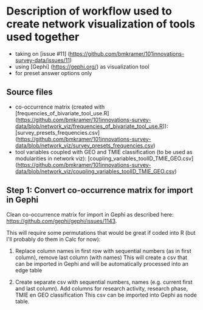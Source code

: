 # Description of workflow used to create network visualization of tools used together
- taking on [issue #11] (https://github.com/bmkramer/101innovations-survey-data/issues/11)
- using [Gephi] (https://gephi.org/) as visualization tool
- for preset answer options only

## Source files
- co-occurrence matrix (created with [frequencies_of_bivariate_tool_use.R] (https://github.com/bmkramer/101innovations-survey-data/blob/network_viz/frequencies_of_bivariate_tool_use.R)): [survey_presets_frequencies.csv] (https://github.com/bmkramer/101innovations-survey-data/blob/network_viz/survey_presets_frequencies.csv)
- tool variables coupled with GEO and TMIE classification (to be used as modularities in network viz): [coupling_variables_toolID_TMIE_GEO.csv] (https://github.com/bmkramer/101innovations-survey-data/blob/network_viz/coupling_variables_toolID_TMIE_GEO.csv)

## Step 1: Convert co-occurrence matrix for import in Gephi
Clean co-occurrence matrix for import in Gephi as described here: https://github.com/gephi/gephi/issues/1143.

This will require some permutations that would be great if coded into R (but I'll probably do them in Calc for now):

1) Replace column names in first row with sequential numbers (as in first column), remove last column (with names)
This will create a csv that can be imported in Gephi and will be automatically processed into an edge table

2) Create separate csv with sequential numbers, names (e.g. current first and last column). Add columns for research activity, research phase, TMIE en GEO classification
This csv can be imported into Gephi as node table. 

